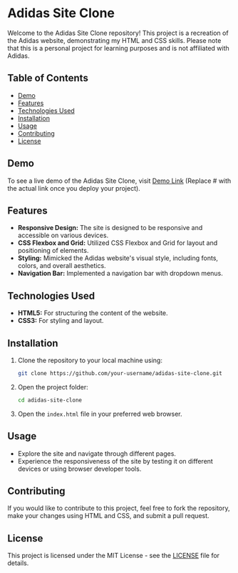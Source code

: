 # Adidas Site Clone

Welcome to the Adidas Site Clone repository! This project is a recreation of the Adidas website, demonstrating my HTML and CSS skills. Please note that this is a personal project for learning purposes and is not affiliated with Adidas.

## Table of Contents

- [Demo](#demo)
- [Features](#features)
- [Technologies Used](#technologies-used)
- [Installation](#installation)
- [Usage](#usage)
- [Contributing](#contributing)
- [License](#license)

## Demo

To see a live demo of the Adidas Site Clone, visit [Demo Link](#) (Replace # with the actual link once you deploy your project).

## Features

- **Responsive Design:** The site is designed to be responsive and accessible on various devices.
- **CSS Flexbox and Grid:** Utilized CSS Flexbox and Grid for layout and positioning of elements.
- **Styling:** Mimicked the Adidas website's visual style, including fonts, colors, and overall aesthetics.
- **Navigation Bar:** Implemented a navigation bar with dropdown menus.

## Technologies Used

- **HTML5:** For structuring the content of the website.
- **CSS3:** For styling and layout.

## Installation

1. Clone the repository to your local machine using:

   ```bash
   git clone https://github.com/your-username/adidas-site-clone.git
   ```

2. Open the project folder:

   ```bash
   cd adidas-site-clone
   ```

3. Open the `index.html` file in your preferred web browser.

## Usage

- Explore the site and navigate through different pages.
- Experience the responsiveness of the site by testing it on different devices or using browser developer tools.

## Contributing

If you would like to contribute to this project, feel free to fork the repository, make your changes using HTML and CSS, and submit a pull request.

## License

This project is licensed under the MIT License - see the [LICENSE](LICENSE) file for details.
